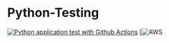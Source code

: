 # Python-Testing
[![Python application test with Github Actions](https://github.com/nivid26/Python-Testing/actions/workflows/main.yml/badge.svg)](https://github.com/nivid26/Python-Testing/actions/workflows/main.yml)
[![AWS](https://codebuild.ca-central-1.amazonaws.com/badges?uuid=eyJlbmNyeXB0ZWREYXRhIjoiVjRINXVNLzQ1ZlBZZXBQUHhaQ2RENStYTThrd0RHb09oN09MUER5ZjV2S1k4Z0crL0ozWUJhOU81eUs4cG5FVHQ2N29LWFhMYUFJOUg5ZWFIbnNMSFFjPSIsIml2UGFyYW1ldGVyU3BlYyI6Img1NWpvS2lXWlYxdXpaSk4iLCJtYXRlcmlhbFNldFNlcmlhbCI6MX0%3D&branch=main)
